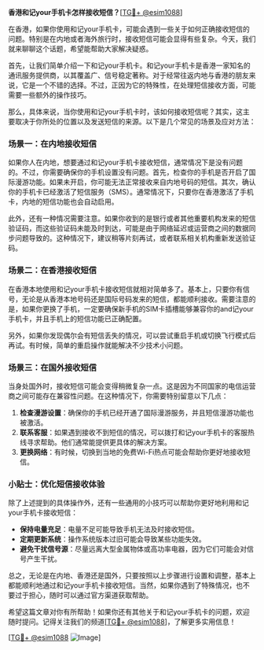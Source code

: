 **香港和记your手机卡怎样接收短信？**[[TG💪+ @esim1088](https://t.me/s/esim1088)]

在香港，如果你使用和记your手机卡，可能会遇到一些关于如何正确接收短信的问题。特别是在内地或者海外旅行时，接收短信可能会显得有些复杂。今天，我们就来聊聊这个话题，希望能帮助大家解决疑惑。

首先，让我们简单介绍一下和记your手机卡。和记your手机卡是香港一家知名的通讯服务提供商，以其覆盖广、信号稳定著称。对于经常往返内地与香港的朋友来说，它是一个不错的选择。不过，正因为它的特殊性，在处理短信接收方面，可能需要一些额外的操作技巧。

那么，具体来说，当你使用和记your手机卡时，该如何接收短信呢？其实，这主要取决于你所处的位置以及发送短信的来源。以下是几个常见的场景及应对方法：

### 场景一：在内地接收短信

如果你人在内地，想要通过和记your手机卡接收短信，通常情况下是没有问题的。不过，你需要确保你的手机设置没有问题。首先，检查你的手机是否开启了国际漫游功能。如果未开启，你可能无法正常接收来自内地号码的短信。其次，确认你的手机卡已经激活了短信服务（SMS）。通常情况下，只要你在香港激活了手机卡，内地的短信功能也会自动启用。

此外，还有一种情况需要注意。如果你收到的是银行或者其他重要机构发来的短信验证码，而这些验证码未能及时到达，可能是由于网络延迟或运营商之间的数据同步问题导致的。这种情况下，建议稍等片刻再试，或者联系相关机构重新发送验证码。

### 场景二：在香港接收短信

在香港本地使用和记your手机卡接收短信就相对简单多了。基本上，只要你有信号，无论是从香港本地号码还是国际号码发来的短信，都能顺利接收。需要注意的是，如果你更换了手机，一定要确保新手机的SIM卡插槽能够兼容你的and记your手机卡，并且手机上的短信功能已正确配置。

另外，如果你发现偶尔会有短信丢失的情况，可以尝试重启手机或切换飞行模式后再试。有时候，简单的重启操作就能解决不少技术小问题。

### 场景三：在国外接收短信

当身处国外时，接收短信可能会变得稍微复杂一点。这是因为不同国家的电信运营商之间可能存在兼容性问题。在这种情况下，你需要特别留意以下几点：

1. **检查漫游设置**：确保你的手机已经开通了国际漫游服务，并且短信漫游功能也被激活。
2. **联系客服**：如果遇到接收不到短信的情况，可以拨打和记your手机卡的客服热线寻求帮助。他们通常能提供更具体的解决方案。
3. **更换网络**：有时候，切换到当地的免费Wi-Fi热点可能会帮助你更好地接收短信。

### 小贴士：优化短信接收体验

除了上述提到的具体操作外，还有一些通用的小技巧可以帮助你更好地利用和记your手机卡接收短信：

- **保持电量充足**：电量不足可能导致手机无法及时接收短信。
- **定期更新系统**：操作系统版本过旧可能会导致某些功能失效。
- **避免干扰信号源**：尽量远离大型金属物体或高功率电器，因为它们可能会对信号产生干扰。

总之，无论是在内地、香港还是国外，只要按照以上步骤进行设置和调整，基本上都能顺利地通过和记your手机卡接收短信。当然，如果你遇到了特殊情况，也不要过于担心，随时可以通过官方渠道获取帮助。

希望这篇文章对你有所帮助！如果你还有其他关于和记your手机卡的问题，欢迎随时提问。记得关注我们的频道[[TG💪+ @esim1088](https://t.me/s/esim1088)]，了解更多实用信息！

[[TG💪+ @esim1088](https://t.me/s/esim1088) ![Image](https://i.postimg.cc/4NQfJmqS/Snipaste-2025-05-13-00-14-12.png)]